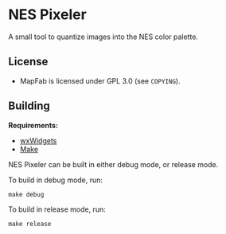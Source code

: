 # NES Pixeler

A small tool to quantize images into the NES color palette.

## License

- MapFab is licensed under GPL 3.0 (see `COPYING`).

## Building

**Requirements:**
- [wxWidgets](https://www.wxwidgets.org/)
- [Make](https://www.gnu.org/software/make/)

NES Pixeler can be built in either debug mode, or release mode.

To build in debug mode, run:

    make debug

To build in release mode, run:

    make release
